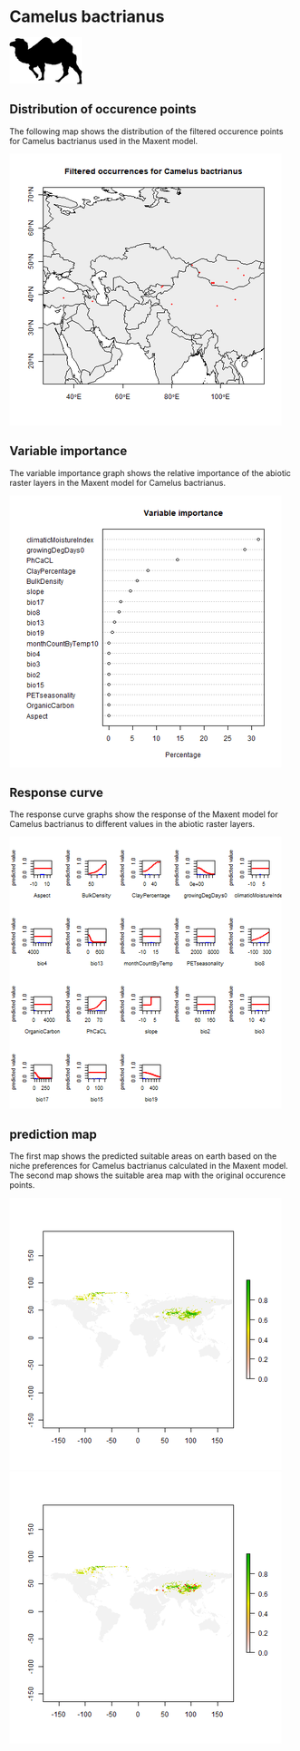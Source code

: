 # Camelus bactrianus 

![](image_taxa.png) 

## Distribution of occurence points 
The following map shows the distribution of the filtered occurence points for Camelus bactrianus used in the Maxent model. 

![](occurrences.png)
    
## Variable importance 
The variable importance graph shows the relative importance of the abiotic raster layers in the  Maxent model for Camelus bactrianus. 

![](valid_maxent_variable_importance.png)
    
## Response curve 
The response curve graphs show the response of the Maxent model for Camelus bactrianus to different values in the abiotic raster layers. 

![](valid_maxent_response_curve.png)
    
## prediction map 
The first map shows the predicted suitable areas on earth based on the niche preferences for Camelus bactrianus calculated in the Maxent model. The second map shows the suitable area map with the original occurence points.

![](prediction_map.png)
![](prediction_occurence_map.png)
    

